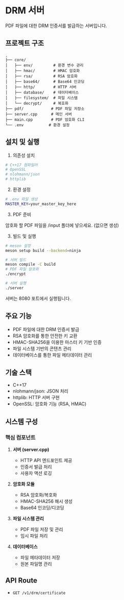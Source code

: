 # DRM 서버

PDF 파일에 대한 DRM 인증서를 발급하는 서버입니다.

## 프로젝트 구조

```
.
├── core/
│   ├── env/         # 환경 변수 관리
│   ├── hmac/        # HMAC 암호화
│   ├── rsa/         # RSA 암호화
│   ├── base64/      # Base64 인코딩
│   ├── http/        # HTTP 서버
│   ├── database/    # 데이터베이스
│   ├── filesystem/  # 파일 시스템
│   └── decrypt/     # 복호화
├── pdf/            # PDF 파일 저장소
├── server.cpp      # 메인 서버
├── main.cpp        # PDF 암호화 CLI
└── .env           # 환경 설정
```

## 설치 및 실행

1. 의존성 설치
```bash
# C++17 컴파일러
# OpenSSL
# nlohmann/json
# httplib
```

2. 환경 설정
```bash
# .env 파일 생성
MASTER_KEY=your_master_key_here
```

3. PDF 준비

암호화 할 PDF 파일을 /input 폴더에 넣으세요. (없으면 생성)

3. 빌드 및 실행
```bash
# meson 설정
meson setup build --backend=ninja 

# 서버 빌드
meson compile -C build
# PDF 파일 암호화
./encrypt

# 서버 실행
./server
```

서버는 8080 포트에서 실행됩니다.

## 주요 기능

- PDF 파일에 대한 DRM 인증서 발급
- RSA 암호화를 통한 안전한 키 교환
- HMAC-SHA256을 이용한 마스터 키 기반 인증
- 파일 시스템 기반의 콘텐츠 관리
- 데이터베이스를 통한 파일 메타데이터 관리

## 기술 스택

- C++17
- nlohmann/json: JSON 처리
- httplib: HTTP 서버 구현
- OpenSSL: 암호화 기능 (RSA, HMAC)

## 시스템 구성

### 핵심 컴포넌트

1. **서버 (server.cpp)**
   - HTTP API 엔드포인트 제공
   - 인증서 발급 처리
   - 사용자 액션 로깅

2. **암호화 모듈**
   - RSA 암호화/복호화
   - HMAC-SHA256 해시 생성
   - Base64 인코딩/디코딩

3. **파일 시스템 관리**
   - PDF 파일 저장 및 관리
   - 임시 파일 처리

4. **데이터베이스**
   - 파일 메타데이터 저장
   - 원본 파일명 관리

## API Route

- `GET /v1/drm/certificate`